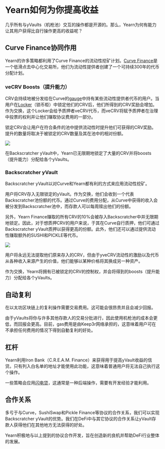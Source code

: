 # Yearn如何为你提高收益

几乎所有与yVaults（机枪池）交互的操作都是开源的。那么，Yearn为何有能力让其用户获得比自行操作更高的收益呢？ 

## Curve Finance协同作用

Yearn的许多策略都利用了Curve Finance的流动性挖矿计划。[Curve Finance](https://curve.fi/)是一个低滑点去中心化交易所，他们为流动性提供者创建了一个可持续300年的代币分配计划。

### veCRV Boosts（提升能力）

CRV会持续地被分发给在Curve的[gauge](https://resources.curve.fi/base-features/understanding-gauges)中持有某些流动性提供者代币的用户。当用户在[Locker](https://dao.curve.fi/locker)（锁币柜）中锁定他们的CRV后，他们所得到的CRV奖励会增加。作为交换，这个Locker会给予质押者veCRV代币，而veCRV将赋予质押者在治理中投票的权利并让他们赚取协议费用的一部分。 

锁定CRV会让用户在符合条件的池中提供流动性时提升他们可获得的CRV奖励。提升的数量将取决于被锁定的CRV数量及其在池中的相对份额。

![](https://i.imgur.com/QaMMdr7.png)

在Backscratcher yVault中，Yearn已无限期地锁定了大量的CRV并将boosts（提升能力）分配给各个yVaults。  

### Backscratcher yVault

Backscratcher yVault以对Curve和Yearn都有利的方式来应用流动性挖矿。 

用户将CRV存入无限锁定的yVault。作为交换，他们会收到一个代表Backscratcher池份额的代币。通过Curve的费用分配，从Curve中获得的收入会被分发到Backscratcher池中，而存款人可以每周赎出他们的份额。 

另外，Yearn Finance赚取的所有CRV的10%会被存入Backscratcher中并无限期地锁定。因此，对于想质押CRV的用户来说，于其在Curve自行质押，他们可通过Backscratcher yVault质押以获得更高的份额。此外，他们还可以通过提供流动性赚取额外的SUSHI和PICKLE等代币。

![](https://i.imgur.com/UfCikwk.png)

用户将永远无法提取他们原来存入的CRV，但由于yveCRV流动性的激励以及代币从各种收入来源产生的价值，他们能够以某种价格将其换成另一种资产。 

作为交换，Yearn将拥有已被锁定的CRV的控制权，并会将得到的boosts（提升能力）分配给各个yVaults。

## 自动复利

在以太坊区块链上的复利操作需要交易费用。这可能会很昂贵并且会减少回报。

由于yVaults将你与许多其他存款人的交易分批进行，因此使用机枪池的成本会更低，而回报会更高。目前，gas费用是由Keep3r网络承担的，这意味着用户可在不承担任何费用的情况下得到自動复利的好处。 

## 杠杆 

Yearn利用Iron Bank（C.R.E.A.M. Finance）来获得用于提高yVault收益的信贷。只有列入白名单的地址才能使用此功能，这意味着普通用户将无法自己执行这个操作。 

一些策略会应用[闪电贷](https://docs.yearn.finance/resources/defi-glossary#flash-loan)，这通常是一种后端操作，需要有开发经验才能利用。 

## 合作关系

多亏于与Curve，SushiSwap和Pickle Finance等协议的合作关系，我们可以实现Backscratcher yVault的优势。我们在DeFi中与其它协议的合作关系让yVault存款人获得他们在其他地方无法获得的好处。

Yearn积极地与以上提到的协议合作开发，旨在创造新的良机并帮助DeFi行业整体的发展。 


